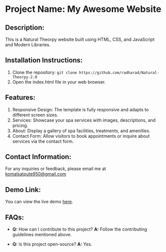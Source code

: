 # Project Name: My Awesome Website

## Description:
This is a Natural Theorpy website built using HTML, CSS, and JavaScript and Modern Libraries.

## Installation Instructions:
1. Clone the repository: `git clone https://github.com/radharad/Natural-Theorpy-2.0 `
2. Open the index.html file in your web browser.

## Features:
1. Responsive Design:
    The template is fully responsive and adapts to different screen sizes.
2. Services:
    Showcase your spa services with images, descriptions, and pricing.
3. About:
    Display a gallery of spa facilities, treatments, and amenities.
4. Contact Form:
    Allow visitors to book appointments or inquire about services via the contact form.

## Contact Information:
For any inquiries or feedback, please email me at komalsatpute950@gmail.com

## Demo Link:
You can view the live demo [here](https://createdbykomalsatpute.netlify.app/).

## FAQs:
- **Q:** How can I contribute to this project?
  **A:** Follow the contributing guidelines mentioned above.

- **Q:** Is this project open-source?
  **A:** Yes.
